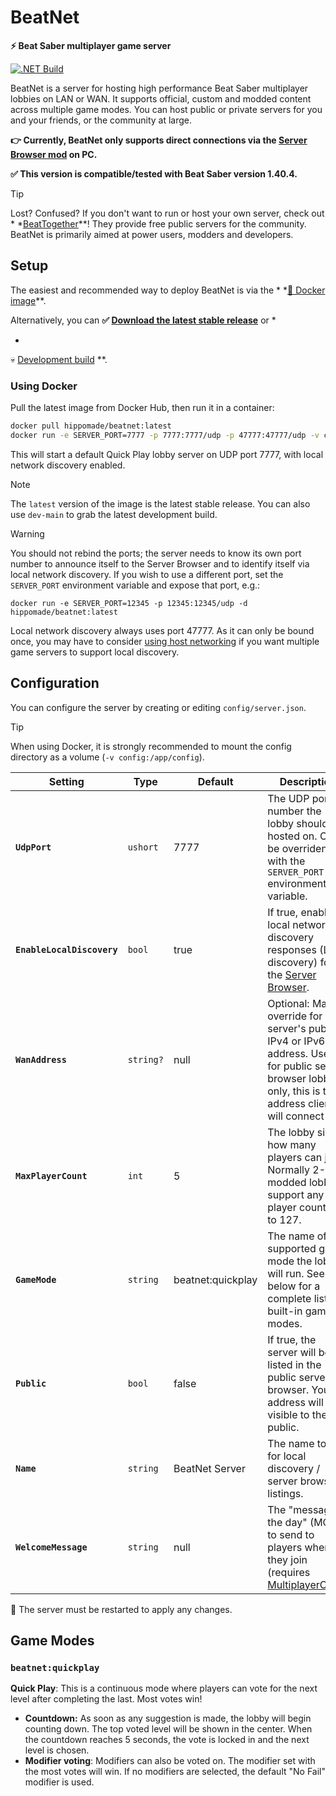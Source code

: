 # BeatNet

**⚡ Beat Saber multiplayer game server**

[![.NET Build](https://github.com/roydejong/BeatNet/actions/workflows/dotnet.yml/badge.svg?branch=main&event=push)](https://github.com/roydejong/BeatNet/actions/workflows/dotnet.yml)

BeatNet is a server for hosting high performance Beat Saber multiplayer lobbies on LAN or WAN. It supports official,
custom and modded content across multiple game modes. You can host public or private servers for you and your friends,
or the community at large.

**👉 Currently, BeatNet only supports direct connections via
the [Server Browser mod](https://github.com/roydejong/BeatSaberServerBrowser) on PC.**

**✅ This version is compatible/tested with Beat Saber version 1.40.4.**

> [!TIP]
> Lost? Confused? If you don't want to run or host your own server, check out *
*[BeatTogether](https://discord.com/invite/gezGrFG4tz)**! They provide free public servers for the community. BeatNet is
> primarily aimed at power users, modders and developers.

## Setup

The easiest and recommended way to deploy BeatNet is via the *
*[🐳 Docker image](https://hub.docker.com/repository/docker/hippomade/beatnet)**.

Alternatively, you can **✅ [Download the latest stable release](https://github.com/roydejong/BeatNet/releases/latest)**
or *

*

💀 [Development build](https://github.com/roydejong/BeatNet/actions/workflows/dotnet.yml?query=event%3Apush+is%3Asuccess+branch%3Amain)
**.

### Using Docker

Pull the latest image from Docker Hub, then run it in a container:

```bash
docker pull hippomade/beatnet:latest
docker run -e SERVER_PORT=7777 -p 7777:7777/udp -p 47777:47777/udp -v config:/app/config -d hippomade/beatnet:latest
```

This will start a default Quick Play lobby server on UDP port 7777, with local network discovery enabled.

> [!NOTE]
> The `latest` version of the image is the latest stable release. You can also use `dev-main` to grab the latest
> development build.

> [!WARNING]   
> You should not rebind the ports; the server needs to know its own port number to announce itself to the Server Browser
> and to identify itself via local network discovery.
> If you wish to use a different port, set the `SERVER_PORT` environment variable and expose that port, e.g.:
> ```
> docker run -e SERVER_PORT=12345 -p 12345:12345/udp -d hippomade/beatnet:latest
> ```
> Local network discovery always uses port 47777. As it can only be bound once, you may have to
> consider [using host networking](https://docs.docker.com/engine/network/drivers/host/) if you want multiple game
> servers
> to support local discovery.

## Configuration

You can configure the server by creating or editing `config/server.json`.

> [!TIP]
> When using Docker, it is strongly recommended to mount the config directory as a volume (`-v config:/app/config`).

| Setting                    | Type      | Default           | Description                                                                                                                                                       |
|----------------------------|-----------|-------------------|-------------------------------------------------------------------------------------------------------------------------------------------------------------------|
| **`UdpPort`**              | `ushort`  | 7777              | The UDP port number the lobby should be hosted on. Can be overriden with the `SERVER_PORT` environment variable.                                                  |
| **`EnableLocalDiscovery`** | `bool`    | true              | If true, enable local network discovery responses (LAN discovery) for the [Server Browser](https://github.com/roydejong/BeatSaberServerBrowser).                  |
| **`WanAddress`**           | `string?` | null              | Optional: Manual override for the server's public IPv4 or IPv6 address. Used for public server browser lobbies only, this is the address clients will connect to. |
| **`MaxPlayerCount`**       | `int`     | 5                 | The lobby size; how many players can join. Normally 2-5; modded lobbies support any player count up to 127.                                                       |
| **`GameMode`**             | `string`  | beatnet:quickplay | The name of a supported game mode the lobby will run. See below for a complete list of built-in game modes.                                                       |
| **`Public`**               | `bool`    | false             | If true, the server will be listed in the public server browser. Your IP address will be visible to the public.                                                   |
| **`Name`**                 | `string`  | BeatNet Server    | The name to use for local discovery / server browser listings.                                                                                                    |
| **`WelcomeMessage`**       | `string`  | null              | The "message of the day" (MOTD) to send to players when they join (requires [MultiplayerChat](https://github.com/roydejong/BeatSaberMultiplayerChat/)).           |

🔁 The server must be restarted to apply any changes.

## Game Modes

### `beatnet:quickplay`

**Quick Play**: This is a continuous mode where players can vote for the next level after completing the last. Most
votes win!

- **Countdown:** As soon as any suggestion is made, the lobby will begin counting down. The top voted level will be
  shown in the center. When the countdown reaches 5 seconds, the vote is locked in and the next level is chosen.
- **Modifier voting**: Modifiers can also be voted on. The modifier set with the most votes will win. If no modifiers
  are selected, the default "No Fail" modifier is used.
